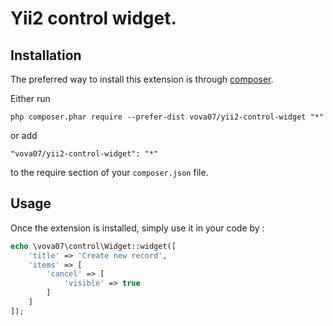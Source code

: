 Yii2 control widget.
==================

Installation
------------

The preferred way to install this extension is through [composer](http://getcomposer.org/download/).

Either run

```
php composer.phar require --prefer-dist vova07/yii2-control-widget "*"
```

or add

```
"vova07/yii2-control-widget": "*"
```

to the require section of your `composer.json` file.


Usage
-----

Once the extension is installed, simply use it in your code by  :

```php
echo \vova07\control\Widget::widget([
    'title' => 'Create new record',
    'items' => [
        'cancel' => [
            'visible' => true
        ]
    ]
]);
```